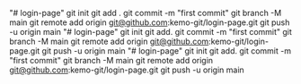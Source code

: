 "# login-page"  git init git add . git commit -m "first commit" git branch -M main git remote add origin git@github.com:kemo-git/login-page.git git push -u origin main
"# login-page"  git init git add. git commit -m "first commit" git branch -M main git remote add origin git@github.com:kemo-git/login-page.git git push -u origin main
"# login-page"  git init git add. git commit -m "first commit" git branch -M main git remote add origin git@github.com:kemo-git/login-page.git git push -u origin main
